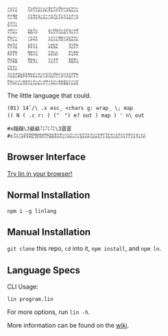 ```
㌄㍑　　㌂㌽㌫㍖㌟㌂㌙㌄㌮㌭
㌽㌖　　㍊㌟㍔㌫㌄㌴㌂㍊㍈㌄
㍈㌭　　　　　　　　　　　　
㍌㌫　　㌚㌂　　㍔㌙㌴㍈㍔㍌
㌙㌭　　㌄㌲　　㍊㍑㌖㌡㌮㍇
㌙㍃　　㌇㍑　　㌶㌮　　㍃㌙
㌇㌙　　㌖㍊　　㌶㍖　　㌠㌗
㌙㌚　　㌖㍔　　㍑㍌　　㌕㌠
㌶㍇　　　　　　　　　　　　
㍊㍈㌚㌇㌗㌫㍇㌡㌴㌙㌡㌡㍈㌙
㌙㍖㌭㌗㍑㍇㌫㍌㌄㌫㌗㌚㍑㌶
```

The little language that could.

```
(01) 14`/\ .x esc_ <chars g: wrap_ \; map
(( N ( .c r: ) ("　") e? out ) map ) ' n\ out

#x㿳㿳\3㼳㼳㌳㌳㌳\3㿿㿿
#c㌂㌄㌇㌕㌖㌗㌙㌚㌟㌠㌡㌫㌭㌮㌲㌴㌶㌽㍃㍇㍈㍊㍌㍑㍔㍖
```

## Browser Interface

[Try lin in your browser!](https://replit.com/@molarmanful/try-lin)

## Normal Installation

    npm i -g linlang

## Manual Installation

`git clone` this repo, `cd` into it, `npm install`, and `npm ln`.

## Language Specs

CLI Usage:

    lin program.lin

For more options, run `lin -h`.

More information can be found on the [wiki](https://github.com/molarmanful/lin/wiki).
